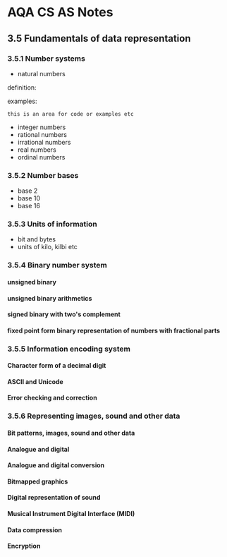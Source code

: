 # AQA CS AS Notes

## 3.5 Fundamentals of data representation

### 3.5.1 Number systems
+ natural numbers

definition: 

examples: 
``` 
this is an area for code or examples etc
```

+ integer numbers
+ rational numbers
+ irrational numbers
+ real numbers
+ ordinal numbers

### 3.5.2 Number bases
+ base 2
+ base 10
+ base 16

### 3.5.3 Units of information
+ bit and bytes
+ units of kilo, kilbi etc

### 3.5.4 Binary number system

#### unsigned binary
#### unsigned binary arithmetics
#### signed binary with two's complement
#### fixed point form binary representation of numbers with fractional parts

### 3.5.5 Information encoding system

#### Character form of a decimal digit
#### ASCII and Unicode
#### Error checking and correction

### 3.5.6 Representing images, sound and other data

#### Bit patterns, images,  sound  and other  data
#### Analogue and digital
#### Analogue and digital conversion
#### Bitmapped graphics
#### Digital representation of sound
#### Musical Instrument Digital Interface (MIDI)
#### Data compression
#### Encryption
